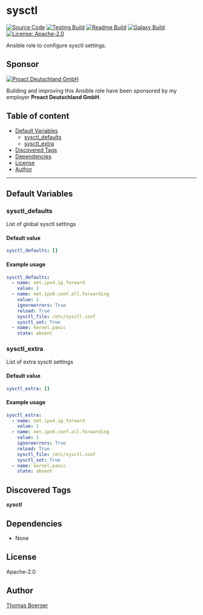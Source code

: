 # sysctl

[![Source Code](https://img.shields.io/badge/github-source%20code-blue?logo=github&logoColor=white)](https://github.com/rolehippie/sysctl) [![Testing Build](https://github.com/rolehippie/sysctl/workflows/testing/badge.svg)](https://github.com/rolehippie/sysctl/actions?query=workflow%3Atesting) [![Readme Build](https://github.com/rolehippie/sysctl/workflows/readme/badge.svg)](https://github.com/rolehippie/sysctl/actions?query=workflow%3Areadme) [![Galaxy Build](https://github.com/rolehippie/sysctl/workflows/galaxy/badge.svg)](https://github.com/rolehippie/sysctl/actions?query=workflow%3Agalaxy) [![License: Apache-2.0](https://img.shields.io/github/license/rolehippie/sysctl)](https://github.com/rolehippie/sysctl/blob/master/LICENSE)

Ansible role to configure sysctl settings.

## Sponsor

[![Proact Deutschland GmbH](https://proact.eu/wp-content/uploads/2020/03/proact-logo.png)](https://proact.eu)

Building and improving this Ansible role have been sponsored by my employer **Proact Deutschland GmbH**.

## Table of content

- [Default Variables](#default-variables)
  - [sysctl_defaults](#sysctl_defaults)
  - [sysctl_extra](#sysctl_extra)
- [Discovered Tags](#discovered-tags)
- [Dependencies](#dependencies)
- [License](#license)
- [Author](#author)

---

## Default Variables

### sysctl_defaults

List of global sysctl settings

#### Default value

```YAML
sysctl_defaults: []
```

#### Example usage

```YAML
sysctl_defaults:
  - name: net.ipv4.ip_forward
    value: 1
  - name: net.ipv6.conf.all.forwarding
    value: 1
    ignoreerrors: True
    reload: True
    sysctl_file: /etc/sysctl.conf
    sysctl_set: True
  - name: kernel.panic
    state: absent
```

### sysctl_extra

List of extra sysctl settings

#### Default value

```YAML
sysctl_extra: []
```

#### Example usage

```YAML
sysctl_extra:
  - name: net.ipv4.ip_forward
    value: 1
  - name: net.ipv6.conf.all.forwarding
    value: 1
    ignoreerrors: True
    reload: True
    sysctl_file: /etc/sysctl.conf
    sysctl_set: True
  - name: kernel.panic
    state: absent
```

## Discovered Tags

**_sysctl_**


## Dependencies

- None

## License

Apache-2.0

## Author

[Thomas Boerger](https://github.com/tboerger)
